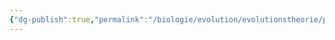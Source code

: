 ```yaml
---
{"dg-publish":true,"permalink":"/biologie/evolution/evolutionstheorie/populationsgenetik/"}
---
```


